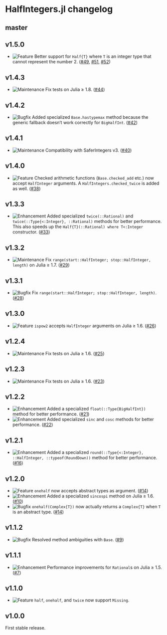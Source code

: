 # HalfIntegers.jl changelog

## master

## v1.5.0

* ![Feature](https://img.shields.io/badge/-feature-green) Better support for `Half{T}` where `T` is an integer type that cannot represent the number 2. ([#49](https://github.com/sostock/HalfIntegers.jl/pull/49), [#51](https://github.com/sostock/HalfIntegers.jl/pull/51), [#52](https://github.com/sostock/HalfIntegers.jl/pull/52))

## v1.4.3

* ![Maintenance](https://img.shields.io/badge/-maintenance-grey) Fix tests on Julia ≥ 1.8. ([#44](https://github.com/sostock/HalfIntegers.jl/pull/44))

## v1.4.2

* ![Bugfix](https://img.shields.io/badge/-bugfix-purple) Added specialized `Base.hastypemax` method because the generic fallback doesn’t work correctly for `BigHalfInt`. ([#42](https://github.com/sostock/HalfIntegers.jl/pull/42))

## v1.4.1

* ![Maintenance](https://img.shields.io/badge/-maintenance-grey) Compatibility with SaferIntegers v3. ([#40](https://github.com/sostock/HalfIntegers.jl/pull/40))

## v1.4.0

* ![Feature](https://img.shields.io/badge/-feature-green) Checked arithmetic functions (`Base.checked_add` etc.) now accept `HalfInteger` arguments. A `HalfIntegers.checked_twice` is added as well. ([#38](https://github.com/sostock/HalfIntegers.jl/pull/38))

## v1.3.3

* ![Enhancement](https://img.shields.io/badge/-enhancement-blue) Added specialized `twice(::Rational)` and `twice(::Type{<:Integer}, ::Rational)` methods for better performance. This also speeds up the `Half{T}(::Rational) where T<:Integer` constructor. ([#33](https://github.com/sostock/HalfIntegers.jl/pull/33))

## v1.3.2

* ![Maintenance](https://img.shields.io/badge/-maintenance-grey) Fix `range(start::HalfInteger; stop::HalfInteger, length)` on Julia ≥ 1.7. ([#29](https://github.com/sostock/HalfIntegers.jl/pull/25))

## v1.3.1

* ![Bugfix](https://img.shields.io/badge/-bugfix-purple) Fix `range(start::HalfInteger; stop::HalfInteger, length)`. ([#28](https://github.com/sostock/HalfIntegers.jl/pull/28))

## v1.3.0

* ![Feature](https://img.shields.io/badge/-feature-green) `ispow2` accepts `HalfInteger` arguments on Julia ≥ 1.6. ([#26](https://github.com/sostock/HalfIntegers.jl/pull/26))

## v1.2.4

* ![Maintenance](https://img.shields.io/badge/-maintenance-grey) Fix tests on Julia ≥ 1.6. ([#25](https://github.com/sostock/HalfIntegers.jl/pull/25))

## v1.2.3

* ![Maintenance](https://img.shields.io/badge/-maintenance-grey) Fix tests on Julia ≥ 1.6. ([#23](https://github.com/sostock/HalfIntegers.jl/pull/23))

## v1.2.2

* ![Enhancement](https://img.shields.io/badge/-enhancement-blue) Added a specialized `float(::Type{BigHalfInt})` method for better performance. ([#21](https://github.com/sostock/HalfIntegers.jl/pull/21))
* ![Enhancement](https://img.shields.io/badge/-enhancement-blue) Added specialized `sinc` and `cosc` methods for better performance. ([#22](https://github.com/sostock/HalfIntegers.jl/pull/22))

## v1.2.1

* ![Enhancement](https://img.shields.io/badge/-enhancement-blue) Added a specialized `round(::Type{<:Integer}, ::HalfInteger, ::typeof(RoundDown))` method for better performance. ([#16](https://github.com/sostock/HalfIntegers.jl/pull/16))

## v1.2.0

* ![Feature](https://img.shields.io/badge/-feature-green) `onehalf` now accepts abstract types as argument. ([#14](https://github.com/sostock/HalfIntegers.jl/pull/14))
* ![Enhancement](https://img.shields.io/badge/-enhancement-blue) Added a specialized `sincospi` method on Julia ≥ 1.6. ([#10](https://github.com/sostock/HalfIntegers.jl/pull/10))
* ![Bugfix](https://img.shields.io/badge/-bugfix-purple) `onehalf(Complex{T})` now actually returns a `Complex{T}` when `T` is an abstract type. ([#14](https://github.com/sostock/HalfIntegers.jl/pull/14))

## v1.1.2

* ![Bugfix](https://img.shields.io/badge/-bugfix-purple) Resolved method ambiguities with `Base`. ([#9](https://github.com/sostock/HalfIntegers.jl/pull/9))

## v1.1.1

* ![Enhancement](https://img.shields.io/badge/-enhancement-blue) Performance improvements for `Rational`s on Julia ≥ 1.5. ([#7](https://github.com/sostock/HalfIntegers.jl/pull/7))

## v1.1.0

* ![Feature](https://img.shields.io/badge/-feature-green) `half`, `onehalf`, and `twice` now support `Missing`.

## v1.0.0

First stable release.
